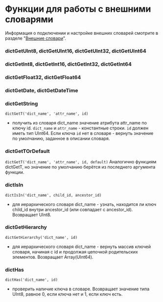 <a name="ext_dict_functions"></a>

Функции для работы с внешними словарями
=======================================

Информация о подключении и настройке внешних словарей смотрите в разделе "[Внешние словари](../../dicts/external_dicts.html#dicts-external_dicts)".

### dictGetUInt8, dictGetUInt16, dictGetUInt32, dictGetUInt64

### dictGetInt8, dictGetInt16, dictGetInt32, dictGetInt64

### dictGetFloat32, dictGetFloat64

### dictGetDate, dictGetDateTime

### dictGetString
`dictGetT('dict_name', 'attr_name', id)`
- получить из словаря dict_name значение атрибута attr_name по ключу id.
`dict_name` и `attr_name` - константные строки.
`id` должен иметь тип UInt64.
Если ключа `id` нет в словаре - вернуть значение по умолчанию, заданное в описании словаря.

### dictGetTOrDefault
`dictGetT('dict_name', 'attr_name', id, default)`
Аналогично функциям dictGetT, но значение по умолчанию берётся из последнего аргумента функции.

### dictIsIn
`dictIsIn('dict_name', child_id, ancestor_id)`
- для иерархического словаря dict_name - узнать, находится ли ключ child_id внутри ancestor_id (или совпадает с ancestor_id). Возвращает UInt8.

### dictGetHierarchy
`dictGetHierarchy('dict_name', id)`
- для иерархического словаря dict_name - вернуть массив ключей словаря, начиная с id и продолжая цепочкой родительских элементов. Возвращает Array(UInt64).

### dictHas
`dictHas('dict_name', id)`
- проверить наличие ключа в словаре. Возвращает значение типа UInt8, равное 0, если ключа нет и 1, если ключ есть.
